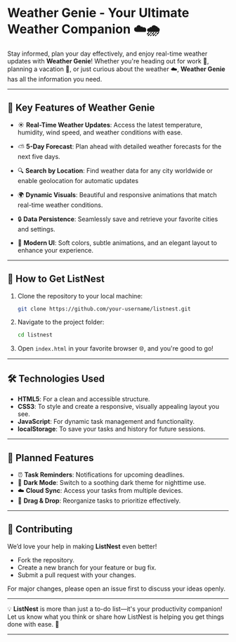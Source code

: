 # **Weather Genie - Your Ultimate Weather Companion ☁️🌧️**

Stay informed, plan your day effectively, and enjoy real-time weather updates with **Weather Genie**! Whether you're heading out for work 💼, planning a vacation 🌊, or just curious about the weather ☁️, **Weather Genie** has all the information you need.


---

## 🌟 **Key Features of Weather Genie**
- ☀️ **Real-Time Weather Updates**: Access the latest temperature, humidity, wind speed, and weather conditions with ease.  
-  ⛅ **5-Day Forecast**: Plan ahead with detailed weather forecasts for the next five days.  
- 🔍 **Search by Location**: Find weather data for any city worldwide or enable geolocation for automatic updates 
-  🌍 **Dynamic Visuals**: Beautiful and responsive animations that match real-time weather conditions.  
-  🔒 **Data Persistence**: Seamlessly save and retrieve your favorite cities and settings.
  
- 🎨 **Modern UI**: Soft colors, subtle animations, and an elegant layout to enhance your experience.  

---

## 🚀 **How to Get ListNest**
1. Clone the repository to your local machine:  
   ```bash
   git clone https://github.com/your-username/listnest.git
   ```
2. Navigate to the project folder:  
   ```bash
   cd listnest
   ```
3. Open `index.html` in your favorite browser 🌐, and you're good to go!  

---

## 🛠️ **Technologies Used**
- **HTML5**: For a clean and accessible structure.  
- **CSS3**: To style and create a responsive, visually appealing layout you see.  
- **JavaScript**: For dynamic task management and functionality.  
- **localStorage**: To save your tasks and history for future sessions.  

---

## 🎯 **Planned Features**
- ⏰ **Task Reminders**: Notifications for upcoming deadlines.  
- 🌙 **Dark Mode**: Switch to a soothing dark theme for nighttime use.  
- ☁️ **Cloud Sync**: Access your tasks from multiple devices.  
- 🔀 **Drag & Drop**: Reorganize tasks to prioritize effectively.  

---

## 🤝 **Contributing**
We’d love your help in making **ListNest** even better!  
- Fork the repository.  
- Create a new branch for your feature or bug fix.  
- Submit a pull request with your changes.  

For major changes, please open an issue first to discuss your ideas openly.  

---



💡 **ListNest** is more than just a to-do list—it's your productivity companion! Let us know what you think or share how ListNest is helping you get things done with ease. 💬  

---


